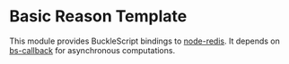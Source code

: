 # Basic Reason Template

This module provides BuckleScript bindings to [node-redis](https://github.com/NodeRedis/node_redis).  It depends on [bs-callback](https://github.com/lidcore/bs-callback) for asynchronous computations.
